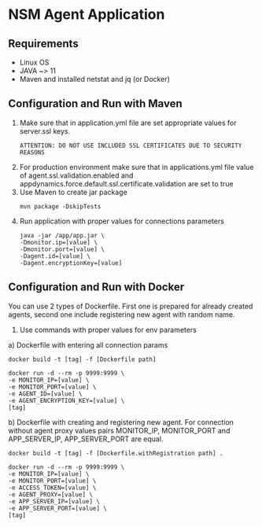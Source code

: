 # NSM Agent Application

## Requirements

- Linux OS 
- JAVA ~> 11
- Maven and installed netstat and jq (or Docker) 

## Configuration and Run with Maven

1. Make sure that in application.yml file are set appropriate values for server.ssl keys. 
    ```
   ATTENTION: DO NOT USE INCLUDED SSL CERTIFICATES DUE TO SECURITY REASONS
   ```
2. For production environment make sure that in applications.yml file value of agent.ssl.validation.enabled and 
appdynamics.force.default.ssl.certificate.validation are set to true
3. Use Maven to create jar package
    ```
   mvn package -DskipTests
   ```
4. Run application with proper values for connections parameters 
    ```
   java -jar /app/app.jar \
   -Dmonitor.ip=[value] \
   -Dmonitor.port=[value] \
   -Dagent.id=[value] \
   -Dagent.encryptionKey=[value]
   ```

## Configuration and Run with Docker
You can use 2 types of Dockerfile. First one is prepared for already created agents, second one include registering new agent with random name.
1. Use commands with proper values for env parameters

a) Dockerfile with entering all connection params
```
docker build -t [tag] -f [Dockerfile path] 

docker run -d --rm -p 9999:9999 \
-e MONITOR_IP=[value] \
-e MONITOR_PORT=[value] \
-e AGENT_ID=[value] \
-e AGENT_ENCRYPTION_KEY=[value] \
[tag]
```

b) Dockerfile with creating and registering new agent. 
For connection without agent proxy values pairs MONITOR_IP, MONITOR_PORT and APP_SERVER_IP, APP_SERVER_PORT
are equal.

```
docker build -t [tag] -f [Dockerfile.withRegistration path] .

docker run -d --rm -p 9999:9999 \
-e MONITOR_IP=[value] \
-e MONITOR_PORT=[value] \
-e ACCESS_TOKEN=[value] \
-e AGENT_PROXY=[value] \
-e APP_SERVER_IP=[value] \
-e APP_SERVER_PORT=[value] \
[tag]
```
